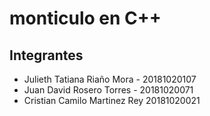 # monticulo en C++
## Integrantes
  * Julieth Tatiana Riaño Mora - 20181020107
  * Juan David Rosero Torres - 20181020071
  * Cristian Camilo Martinez Rey 20181020021
